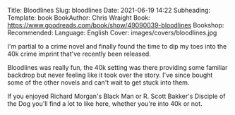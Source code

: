 Title: Bloodlines
Slug: bloodlines
Date: 2021-06-19 14:22
Subheading: 
Template: book
BookAuthor: Chris Wraight
Book: https://www.goodreads.com/book/show/49090039-bloodlines
Bookshop: 
Recommended:
Language: English
Cover: images/covers/bloodlines.jpg

I'm partial to a crime novel and finally found the time to dip my toes into the 40k crime imprint that've recently been released.

Bloodlines was really fun, the 40k setting was there providing some familiar backdrop but never feeling like it took over the story. I've since bought some of the other novels and can't wait to get stuck into them.

If you enjoyed Richard Morgan's Black Man or R. Scott Bakker's Disciple of the Dog you'll find a lot to like here, whether you're into 40k or not.